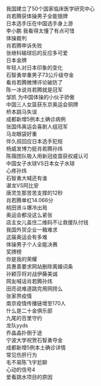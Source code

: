 我国建立了50个国家临床医学研究中心  
肖若腾获体操男子全能银牌  
日本选手压在中国选手身上游  
李小鹏 我看得太懂了有点可惜  
体操裁判  
肖若腾申诉失败  
张继科输球后的反应多可爱  
日本金牌  
年轻人对日本印象的变化  
石智勇举重男子73公斤级夺金  
看肖若腾微博评论破防了  
陈一冰说肖若腾就是冠军  
邹凯 为中国体操的小伙子骄傲  
中国三人女篮获东京奥运会铜牌  
桥本跳马失误  
成都新增5例本土确诊病例  
张国伟奥运会喜剧人组冠军  
马龙眼袋好重  
伴久叔回应日本选手犯规  
杨威发博力挺肖若腾孙炜  
陈薇团队吸入用新冠疫苗获权威认可  
中国女子水球VS日本女子水球  
心疼孙炜  
石智勇大喊还有谁  
谌龙VS阿比安  
唐灵生那苦苦支撑的12秒  
肖若腾单杠14.066分  
桃田贤斗爆冷出局  
奥运会都没这么紧张  
店主女儿盖住二维码不让救援队付钱  
我国外贸企业一箱难求  
这届奥运会有多难  
体操男子个人全能决赛  
奖牌榜  
你是我的荣耀  
具惠善要求网站删除离婚词条  
孙颖莎将对战伊藤美诚  
网友喊话肖若腾孙炜  
田亮说难道跳完用网捞么  
张家界疫情  
南京疫情传播链增至170人  
什么是二十金俱乐部  
九尾的百里守约  
龙队yyds  
乔晶晶扑倒于途  
宁波大学祝贺石智勇夺金  
成都新增5例本土确诊详情  
常见伤肝行为  
毛不易陈飞宇尬聊  
心动的信号4  
爱看跳水项目的原因  
